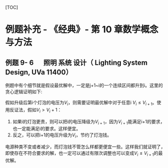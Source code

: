[TOC]



# 例题补充 - 《经典》- 第 10 章数学概念与方法

## 例题 9- 6 　 照明 系统 设计（ Lighting System Design, UVa 11400）

例题中有个细节就是假设最优解中，一定是j+1~i的一个连续区间都升到i。这里的贪心逻辑证明如下:

假如升级后第i个灯泡的电压为$V_i$，则需要证明最优解中对于任意i $V_i \leq V_{i+1}$。使用反证法，假如$V_i > V_i+1$：

1. 如果i的灯泡更贵，则可以把i的电压降级为$V_{i+1}$，因为$V_{i+1}$能满足i+1的要求，也一定能满足i的要求。这样便宜。
2. 反之，可以把i+1的电压升级为$V_i$，节约了灯泡钱。

电源种类不变或者减少，而灯泡钱不管怎么样都更便宜一些。这样我们就证明了，即使存在不符合要求的解，也一定可以通过有限次调整也可以变成$V_i \leq V_{i+1}$的最优解。









